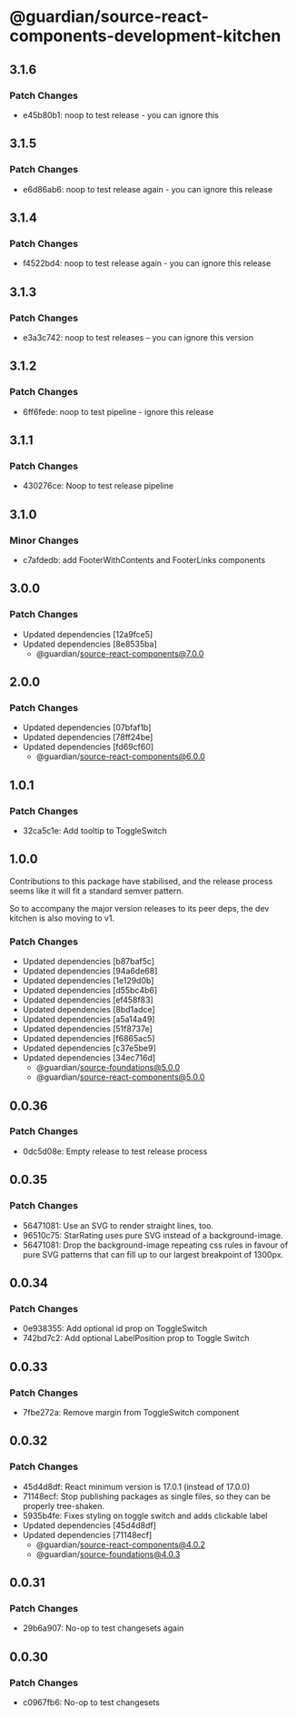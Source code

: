 # @guardian/source-react-components-development-kitchen

## 3.1.6

### Patch Changes

-   e45b80b1: noop to test release - you can ignore this

## 3.1.5

### Patch Changes

-   e6d86ab6: noop to test release again - you can ignore this release

## 3.1.4

### Patch Changes

-   f4522bd4: noop to test release again - you can ignore this release

## 3.1.3

### Patch Changes

-   e3a3c742: noop to test releases – you can ignore this version

## 3.1.2

### Patch Changes

-   6ff6fede: noop to test pipeline - ignore this release

## 3.1.1

### Patch Changes

-   430276ce: Noop to test release pipeline

## 3.1.0

### Minor Changes

-   c7afdedb: add FooterWithContents and FooterLinks components

## 3.0.0

### Patch Changes

-   Updated dependencies [12a9fce5]
-   Updated dependencies [8e8535ba]
    -   @guardian/source-react-components@7.0.0

## 2.0.0

### Patch Changes

-   Updated dependencies [07bfaf1b]
-   Updated dependencies [78ff24be]
-   Updated dependencies [fd69cf60]
    -   @guardian/source-react-components@6.0.0

## 1.0.1

### Patch Changes

-   32ca5c1e: Add tooltip to ToggleSwitch

## 1.0.0

Contributions to this package have stabilised, and the release process seems like it will fit a standard semver pattern.

So to accompany the major version releases to its peer deps, the dev kitchen is also moving to v1.

### Patch Changes

-   Updated dependencies [b87baf5c]
-   Updated dependencies [94a6de68]
-   Updated dependencies [1e129d0b]
-   Updated dependencies [d55bc4b6]
-   Updated dependencies [ef458f83]
-   Updated dependencies [8bd1adce]
-   Updated dependencies [a5a14a49]
-   Updated dependencies [51f8737e]
-   Updated dependencies [f6865ac5]
-   Updated dependencies [c37e5be9]
-   Updated dependencies [34ec716d]
    -   @guardian/source-foundations@5.0.0
    -   @guardian/source-react-components@5.0.0

## 0.0.36

### Patch Changes

-   0dc5d08e: Empty release to test release process

## 0.0.35

### Patch Changes

-   56471081: Use an SVG to render straight lines, too.
-   96510c75: StarRating uses pure SVG instead of a background-image.
-   56471081: Drop the background-image repeating css rules in favour of pure SVG patterns that can fill up to our largest breakpoint of 1300px.

## 0.0.34

### Patch Changes

-   0e938355: Add optional id prop on ToggleSwitch
-   742bd7c2: Add optional LabelPosition prop to Toggle Switch

## 0.0.33

### Patch Changes

-   7fbe272a: Remove margin from ToggleSwitch component

## 0.0.32

### Patch Changes

-   45d4d8df: React minimum version is 17.0.1 (instead of 17.0.0)
-   71148ecf: Stop publishing packages as single files, so they can be properly tree-shaken.
-   5935b4fe: Fixes styling on toggle switch and adds clickable label
-   Updated dependencies [45d4d8df]
-   Updated dependencies [71148ecf]
    -   @guardian/source-react-components@4.0.2
    -   @guardian/source-foundations@4.0.3

## 0.0.31

### Patch Changes

-   29b6a907: No-op to test changesets again

## 0.0.30

### Patch Changes

-   c0967fb6: No-op to test changesets
